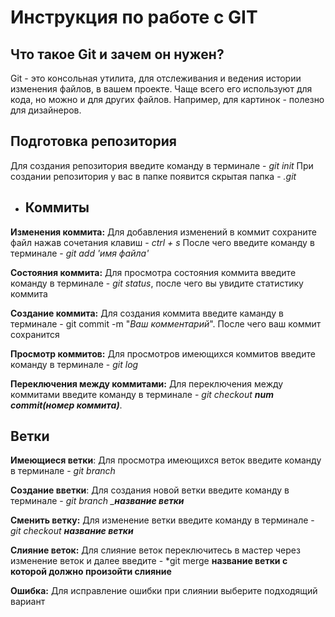 # Инструкция по работе с GIT
## Что такое Git и зачем он нужен?
Git - это консольная утилита, для отслеживания и ведения истории изменения файлов, в вашем проекте. Чаще всего его используют для кода, но можно и для других файлов. Например, для картинок - полезно для дизайнеров.

## Подготовка репозитория
Для создания репозитория введите команду в терминале - *git init* 
При создании репозитория у вас в папке появится скрытая папка - *.git*

* ## Коммиты
 __Изменения коммита:__ Для добавления изменений в коммит сохраните файл нажав сочетания клавиш - *ctrl + s*
После чего введите команду в терминале - *git add 'имя файла'*

__Состояния коммита:__ Для просмотра состояния коммита введите команду в терминале - *git status*, после чего вы увидите статистику коммита

__Создание коммита:__ Для создания коммита введите каманду в терминале - git commit -m "*Ваш комментарий*". После чего ваш коммит сохранится

__Просмотр коммитов:__ Для просмотров имеющихся коммитов введите команду в терминале - *git log*

__Переключения между коммитами:__ Для переключения между коммитами введите команду в терминале - *git checkout __num commit(номер коммита)__*. 

## Ветки
__Имеющиеся ветки__: Для просмотра имеющихся веток введите команду в терминале - *git branch*

__Создание вветки__: Для создания новой ветки введите команду в терминале - *git branch ___название ветки__*

__Сменить ветку:__ Для изменение ветки введите команду в терминале - *git checkout __название ветки__*

__Слияние веток:__ Для слияние веток переключитесь в мастер через изменение веток и далее введите - *git merge __название ветки с которой должно произойти слияние__

__Ошибка:__ Для исправление ошибки при слиянии выберите подходящий вариант